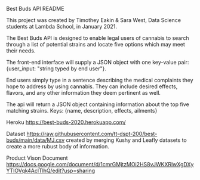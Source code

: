 Best Buds API README

This project was created by Timothey Eakin & Sara West, Data Science students at Lambda School, in January 2021.

The Best Buds API is designed to enable legal users of cannabis to search through a list of potential strains and locate
five options which may meet their needs.

The front-end interface will supply a JSON object with one key-value pair: {user_input: "string typed by end user"}.

End users simply type in a sentence describing the medical complaints they hope to address by using cannabis.
They can include desired effects, flavors, and any other information they deem pertinent as well.

The api will return a JSON object containing information about the top five matching strains.
Keys: {name, description, effects, ailments}

Heroku https://best-buds-2020.herokuapp.com/

Dataset https://raw.githubusercontent.com/tt-dspt-200/best-buds/main/data/MJ.csv created by merging Kushy and Leafly datasets to create a more rubust body of information.

Product Vison Document https://docs.google.com/document/d/1cmrGMjtzMOi2HS8vJWKXRlwXgDXyYTlOVqk4AclTlhQ/edit?usp=sharing
